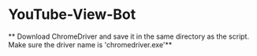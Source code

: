 # YouTube-View-Bot
** Download ChromeDriver and save it in the same directory as the script. Make sure the driver name is 'chromedriver.exe'**
